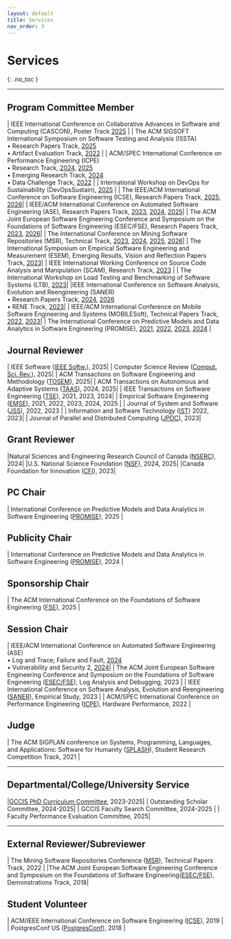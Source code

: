 ```yaml
---
layout: default
title: Services
nav_order: 3
---
```


# Services
{: .no_toc }

----

## Program Committee Member

| IEEE International Conference on Collaborative Advances in Software and Computing (CASCON), Poster Track [2025](https://conf.researchr.org/track/cascon-2025/posters-track) |
| The ACM SIGSOFT International Symposium on Software Testing and Analysis (ISSTA) <br/> •  Research Papers Track, [2025](https://conf.researchr.org/track/issta-2025/issta-2025-papers) <br/> • Artifact Evaluation Track, [2022](https://conf.researchr.org/track/issta-2022/issta-2022-artifact-evaluation) |
| ACM/SPEC International Conference on Performance Engineering (ICPE) <br/> • Research Track, [2024](https://icpe2024.spec.org/), [2025](https://icpe2025.spec.org/tracks-and-submissions/research-paper-track/) <br/> • Emerging Research Track, [2024](https://icpe2024.spec.org/tracks-and-submissions/) <br/> • Data Challenge Track, [2022](https://icpe2022.spec.org/tracks-and-submissions/data-challenge-track/) |
| International Workshop on DevOps for Sustainability (DevOpsSustain), [2025](https://devopssustain.github.io/ws2025/) |
| The IEEE/ACM International Conference on Software Engineering (ICSE), Research Papers Track, [2025](https://conf.researchr.org/track/icse-2025/icse-2025-research-track), [2026](https://conf.researchr.org/track/icse-2026/icse-2026-research-track)| 
| IEEE/ACM International Conference on Automated Software Engineering (ASE), Research Papers Track, [2023](https://conf.researchr.org/track/ase-2023/ase-2023-papers?), [2024](https://conf.researchr.org/track/ase-2024/ase-2024-research), [2025](https://conf.researchr.org/track/ase-2025/ase-2025-papers)| 
| The ACM Joint European Software Engineering Conference and Symposium on the Foundations of Software Engineering (ESEC/FSE), Research Papers Track, [2023](https://2023.esec-fse.org/track/fse-2023-research-papers), [2026](https://conf.researchr.org/track/fse-2026/fse-2026-research-papers)| 
| The International Conference on Mining Software Repositories (MSR), Technical Track, [2023](https://conf.researchr.org/track/msr-2023/msr-2023-technical-papers), [2024](https://2024.msrconf.org/track/msr-2024-technical-papers), [2025](https://2025.msrconf.org/track/msr-2025-technical-papers), [2026](https://2026.msrconf.org/track/msr-2026-technical-papers)| 
| The International Symposium on Empirical Software Engineering and Measurement (ESEM), Emerging Results, Vision and Reflection Papers Track, [2023](https://conf.researchr.org/track/esem-2023/esem-2023-emerging-results-vision-and-reflection-papers)| 
| IEEE International Working Conference on Source Code Analysis and Manipulation (SCAM), Research Track, [2023](http://www.ieee-scam.org/2023/#cfpresearchtrack) |
| The International Workshop on Load Testing and Benchmarking of Software Systems (LTB), [2023](https://ltb2023.github.io/)| 
|IEEE International Conference on Software Analysis, Evolution and Reengineering (SANER) <br/> • Research Papers Track, [2024](https://conf.researchr.org/track/saner-2024/saner-2024-papers), [2026](https://conf.researchr.org/track/saner-2026/saner-2026-papers) <br/> • RENE Track, [2023](https://saner2023.must.edu.mo/negativerestrack)|
| IEEE/ACM International Conference on Mobile Software Engineering and Systems (MOBILESoft), Technical Papers Track, [2022](https://conf.researchr.org/track/mobilesoft-2022/mobilesoft-2022-technical-papers?), [2023](https://conf.researchr.org/home/mobilesoft-2023)|
| The International Conference on Predictive Models and Data Analytics in Software Engineering (PROMISE), [2021](https://promiseconf.github.io/2021/index.html), [2022](https://promiseconf.github.io/2022/index.html), [2023](https://promiseconf.github.io/2023/index.html), [2024](https://conf.researchr.org/home/promise-2024) |

## Journal Reviewer

| IEEE Software ([IEEE Softw.](https://www.computer.org/csdl/magazine/so)), 2025|
| Computer Science Review ([Comput. Sci. Rev.](https://www.sciencedirect.com/journal/computer-science-review)), 2025|
| ACM Transactions on Software Engineering and Methodology ([TOSEM](https://dl.acm.org/journal/tosem)), 2025|
| ACM Transactions on Autonomous and Adaptive Systems ([TAAS](https://dl.acm.org/journal/taas)), 2024, 2025| 
| IEEE Transactions on Software Engineering ([TSE](https://ieeexplore.ieee.org/xpl/RecentIssue.jsp?punumber=32)), 2021, 2023, 2024| 
| Empirical Software Engineering ([EMSE](https://www.springer.com/journal/10664)), 2021, 2022, 2023, 2024, 2025 | 
| Journal of System and Software ([JSS](https://www.sciencedirect.com/journal/journal-of-systems-and-software)), 2022, 2023 | 
| Information and Software Technology ([IST](https://www.sciencedirect.com/journal/information-and-software-technology)) 2022, 2023|
| Journal of Parallel and Distributed Computing ([JPDC](https://www.sciencedirect.com/journal/journal-of-parallel-and-distributed-computing)), 2023| 

## Grant Reviewer

|Natural Sciences and Engineering Research Council of Canada ([NSERC](https://www.nserc-crsng.gc.ca/index_eng.asp)), 2024|
|U.S. National Science Foundation ([NSF](https://www.nsf.gov/)), 2024, 2025|
|Canada Foundation for Innovation ([CFI](https://www.innovation.ca/)), 2023|

## PC Chair

| International Conference on Predictive Models and Data Analytics in Software Engineering ([PROMISE](https://conf.researchr.org/home/promise-2025)), 2025 |


## Publicity Chair

| International Conference on Predictive Models and Data Analytics in Software Engineering ([PROMISE](https://promiseconf.github.io/2024/index.html)), 2024 |

## Sponsorship Chair

| The ACM International Conference on the Foundations of Software Engineering ([FSE](https://conf.researchr.org/home/fse-2025)), 2025 |

## Session Chair

| IEEE/ACM International Conference on Automated Software Engineering (ASE)<br/> •  Log and Trace; Failure and Fault, [2024](https://conf.researchr.org/program/ase-2024/program-ase-2024/) <br/> •  Vulnerability and Security 2, [2024](https://conf.researchr.org/program/ase-2024/program-ase-2024/)| 
| The ACM Joint European Software Engineering Conference and Symposium on the Foundations of Software Engineering ([ESEC/FSE](https://2023.esec-fse.org/)), Log Analysis and Debugging, 2023 | 
| IEEE International Conference on Software Analysis, Evolution and Reengineering ([SANER](https://saner2023.must.edu.mo/)), Empirical Study, 2023 |
| ACM/SPEC International Conference on Performance Engineering ([ICPE](https://icpe2022.spec.org/)), Hardware Performance, 2022 |

## Judge

| The ACM SIGPLAN conference on Systems, Programming, Languages, and Applications: Software for Humanity ([SPLASH](https://2021.splashcon.org/track/splash-2021-SRC?plenary=Hide%20plenary%20sessions)), Student Research Competition Track, 2021 |

-----


## Departmental/College/University Service

|[GCCIS PhD Curriculum Committee](https://www.rit.edu/computing/phd-computing-and-information-sciences/resources), 2023-2025|
| Outstanding Scholar Committee, 2024-2025|
| GCCIS Faculty Search Committee, 2024-2025 |
| Faculty Performance Evaluation Committee, 2025|

-------

## External Reviewer/Subreviewer

| The Mining Software Repositories Conference ([MSR](https://conf.researchr.org/home/msr-2022)), Technical Papers Track, 2022 |
|The ACM Joint European Software Engineering Conference and Symposium on the Foundations of Software Engineering([ESEC/FSE](https://2018.fseconference.org/)), Demonstrations Track, 2018|

## Student Volunteer

| ACM/IEEE International Conference on Software Engineering ([ICSE](https://2019.icse-conferences.org/)), 2019 |
| PostgresConf US ([PostgresConf](https://postgresconf.org/conferences/2018)), 2018 |
